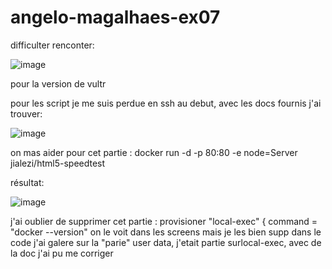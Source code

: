 # angelo-magalhaes-ex07

difficulter renconter: 

![image](https://github.com/Lo0kii/angelo-magalhaes-ex07/assets/109228312/584ca158-1bce-4e07-8124-9bf88c81afab)

pour la version de vultr

pour les script je me suis perdue en ssh au debut, avec les docs fournis j'ai trouver:


![image](https://github.com/Lo0kii/angelo-magalhaes-ex07/assets/109228312/0b7ff51b-9d3b-472a-ade5-cb89a47bc687)

on mas aider pour cet partie : docker run -d -p 80:80 -e node=Server  jialezi/html5-speedtest

résultat:

![image](https://github.com/Lo0kii/angelo-magalhaes-ex07/assets/109228312/55397178-5ac6-40b9-96be-a34e881af1f6)



j'ai oublier de supprimer cet partie : provisioner "local-exec" {
    command = "docker --version"
on le voit dans les screens mais je les bien supp dans le code
j'ai galere sur la "parie" user data, j'etait partie surlocal-exec, avec de la doc j'ai pu me corriger
